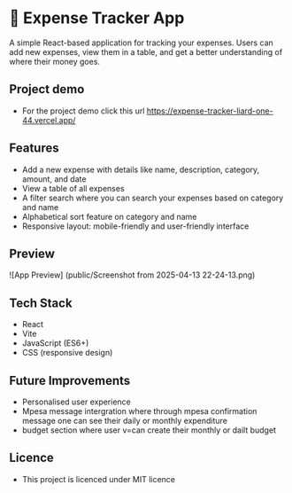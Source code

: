 # 💸 Expense Tracker App

A simple React-based application for tracking your expenses. Users can add new expenses, view them in a table, and get a better understanding of where their money goes.

## Project demo
- For the project demo click this url
https://expense-tracker-liard-one-44.vercel.app/

##  Features

- Add a new expense with details like name, description, category, amount, and date
- View a table of all expenses
- A filter search where you can search your expenses based on category and name
- Alphabetical sort feature on category and name
- Responsive layout: mobile-friendly and user-friendly interface

##  Preview

![App Preview] (public/Screenshot from 2025-04-13 22-24-13.png)

##  Tech Stack

- React
- Vite
- JavaScript (ES6+)
- CSS (responsive design)

## Future Improvements
- Personalised user experience
- Mpesa message intergration where through mpesa confirmation message one can see their daily or monthly expenditure
- budget section where user v=can create their monthly or dailt budget
 
 ## Licence
 - This project is licenced under MIT licence
